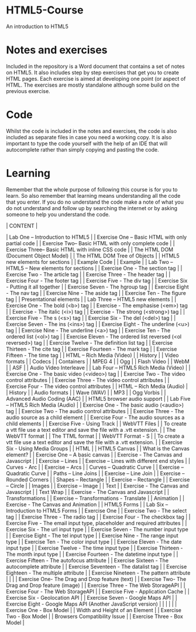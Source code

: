 # HTML5-Course
An introduction to HTML5

# Notes and exercises
Included in the repository is a Word document that contains a set of notes on HTML5. It also includes step by step exercises that get you to create HTML pages. Each exercise is aimed at developing one point (or aspect of HTML. The exercises are mostly standalone although some build on the previous exercise.

# Code
Whilst the code is included in the notes and exercises, the code is also included as separate files in case you need a working copy. It is also important to type the code yourself with the help of an IDE that will autocomplete rather than simply copying and pasting the code.

# Learning
Remember that the whole purpose of following this course is for you to learn. So also remember that learning means understanding all the code that you enter. If you do no understand the code make a note of what you do not understand and follow up by searching the internet or by asking someone to help you understand the code. 

| CONTENT |

| Lab One – Introduction to HTML5 |
| Exercise One – Basic HTML with only partial code |
| Exercise Two– Basic HTML with only complete code |
| Exercise Three– Basic HTML with inline CSS code |
| The HTML DOM (Document Object Model) |
| The HTML DOM Tree of Objects |
| HTML5 new elements for sections |
| Example Code |
| Example |
| Lab Two – HTML5 – New elements for sections |
| Exercise One - The section tag |
| Exercise Two - The article tag |
| Exercise Three - The header tag |
| Exercise Four - The footer tag |
| Exercise Five - The div tag |
| Exercise Six - Putting it all together |
| Exercise Seven - The hgroup tag |
| Exercise Eight - The nav tag |
| Exercise Nine - The aside tag |
| Exercise Ten - The figure tag |
| Presentational elements |
| Lab Three – HTML5 new elements |
| Exercise One - The bold (&lt;b&gt;) tag |
| Exercise - The emphasise (&lt;em&gt;) tag |
| Exercise - The italic (&lt;i&gt;) tag |
| Exercise - The strong (&lt;strong&gt;) tag |
| Exercise Five - The s (&lt;s&gt;) tag |
| Exercise Six - The del (&lt;del&gt;) tag |
| Exercise Seven - The ins (&lt;ins&gt;) tag |
| Exercise Eight - The underline (&lt;u&gt;) tag |
| Exercise Nine - The underline (&lt;a&gt;) tag |
| Exercise Ten - The ordered list (&lt;ol&gt;) tag |
| Exercise Eleven - The ordered list reversed (&lt;ol reversed&gt;) tag |
| Exercise Twelve - The definition list tag |
| Exercise Thirteen - The cite tag |
| Exercise Fourteen - The mark tag |
| Exercise Fifteen - The time tag |
| HTML – Rich Media (Video) |
| History |
| Video formats |
| Codecs |
| Containers |
| MPEG 4 |
| Ogg |
| Flash Video |
| WebM |
| ASF |
| Audio Video Interleave |
| Lab Four – HTML5 Rich Media (Video) |
| Exercise One - The basic video (&lt;video&gt;) tag |
| Exercise Two - The video control attributes |
| Exercise Three - The video control attributes |
| Exercise Four - The video control attributes |
| HTML – Rich Media (Audio) |
| History |
| Audio formats |
| Wave (WAV) |
| MP3 |
| Ogg Vorbis |
| Advanced Audio Coding (AAC) |
| HTML5 browser audio support |
| Lab Five – HTML5 Rich Media (Audio) |
| Exercise One - The basic audio (&lt;audio&gt;) tag |
| Exercise Two - The audio control attributes |
| Exercise Three - The audio source as a child element |
| Exercise Four - The audio sources as a child elements |
| Exercise Five - Using Track |
| WebVTT Files |
| To create a vtt file use a text editor and save the file with a .vtt extension. |
| The WebVTT format |
| The TTML format |
| WebVTT Format - S |
| To create a vtt file use a text editor and save the file with a .vtt extension. |
| Exercise Six - Using Media Groups |
| HTML |
| HTML5 Canvas |
| What is the Canvas element? |
| Exercise One – A basic canvas |
| Exercise - The Canvas and Javascript |
| Exercise – Lines |
| Exercise – Lines with different end styles |
| Curves - Arc |
| Exercise – Arcs |
| Curves – Quadratic Curve |
| Exercise – Quadratic Curve |
| Paths – Line Joins |
| Exercise – Line Join |
| Exercise – Rounded Corners |
| Shapes – Rectangle |
| Exercise – Rectangle |
| Exercise – Circle |
| Images |
| Exercise – Image |
| Text |
| Exercise - The Canvas and Javascript |
| Text Wrap |
| Exercise - The Canvas and Javascript |
| Transformations |
| Exercise – Transformations - Translate |
| Animation |
| Exercise - The Canvas and Animation |
| HTML5 Forms |
| Lab Six – Introduction to HTML5 Forms |
| Exercise One |
| Exercise Two - The select tag |
| Exercise Three - The radio tag |
| Exercise Four - The checkbox tag |
| Exercise Five - The email input type, placeholder and required attributes |
| Exercise Six - The url input type |
| Exercise Seven - The number input type |
| Exercise Eight - The tel input type |
| Exercise Nine - The range input type |
| Exercise Ten - The color input type |
| Exercise Eleven - The date input type |
| Exercise Twelve - The time input type |
| Exercise Thirteen - The month input type |
| Exercise Fourteen - The datetime input type |
| Exercise Fifteen - The autofocus attribute |
| Exercise Sixteen - The autocomplete attribute |
| Exercise Seventeen - The datalist tag |
| Exercise Eighteen - The multiple attribute |
| Exercise Nineteen - The pattern attribute |
| |
| Exercise One- The Drag and Drop feature (text) |
| Exercise Two- The Drag and Drop feature (image) |
| Exercise Three - The Web StorageAPI |
| Exercise Four - The Web StorageAPI |
| Exercise Five - Application Cache |
| Exercise Six - Geolocation API |
| Exercise Seven - Google Maps API |
| Exercise Eight - Google Maps API (Another JavaScript version) |
| |
| |
| Exercise One - Box Model |
| Width and Height of an Element |
| Exercise Two - Box Model |
| Browsers Compatibility Issue |
| Exercise Three - Box Model |
